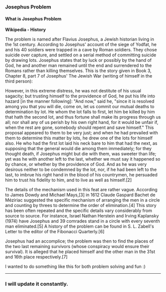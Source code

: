 <h3>Josephus Problem</h3>

<h4>What is <strong> Josephus Problem </strong></h4>

<strong>Wikipedia - History</strong>
<p>
The problem is named after Flavius Josephus, a Jewish historian living in the 1st century. According to Josephus' account of the siege of Yodfat, he and his 40 soldiers were trapped in a cave by Roman soldiers. They chose suicide over capture, and settled on a serial method of committing suicide by drawing lots. Josephus states that by luck or possibly by the hand of God, he and another man remained until the end and surrendered to the Romans rather than killing themselves. This is the story given in Book 3, Chapter 8, part 7 of Josephus' The Jewish War (writing of himself in the third person):
</p>
<p>
However, in this extreme distress, he was not destitute of his usual sagacity; but trusting himself to the providence of God, he put his life into hazard [in the manner following]: "And now," said he, "since it is resolved among you that you will die, come on, let us commit our mutual deaths to determination by lot. He whom the lot falls to first, let him be killed by him that hath the second lot, and thus fortune shall make its progress through us all; nor shall any of us perish by his own right hand, for it would be unfair if, when the rest are gone, somebody should repent and save himself." This proposal appeared to them to be very just; and when he had prevailed with them to determine this matter by lots, he drew one of the lots for himself also. He who had the first lot laid his neck bare to him that had the next, as supposing that the general would die among them immediately; for they thought death, if Josephus might but die with them, was sweeter than life; yet was he with another left to the last, whether we must say it happened so by chance, or whether by the providence of God. And as he was very desirous neither to be condemned by the lot, nor, if he had been left to the last, to imbrue his right hand in the blood of his countrymen, he persuaded him to trust his fidelity to him, and to live as well as himself.[2]
</p>
<p>
The details of the mechanism used in this feat are rather vague. According to James Dowdy and Michael Mays,[3] in 1612 Claude Gaspard Bachet de Méziriac suggested the specific mechanism of arranging the men in a circle and counting by threes to determine the order of elimination.[4] This story has been often repeated and the specific details vary considerably from source to source. For instance, Israel Nathan Herstein and Irving Kaplansky (1974) have Josephus and 39 comrades stand in a circle with every seventh man eliminated.[5] A history of the problem can be found in S. L. Zabell's Letter to the editor of the Fibonacci Quarterly.[6]
</p>
<p>
Josephus had an accomplice; the problem was then to find the places of the two last remaining survivors (whose conspiracy would ensure their survival). It is alleged that he placed himself and the other man in the 31st and 16th place respectively.[7]
</p>

<p>
  I wanted to do something like this for both problem solving and fun :)
</p>
<hr>

<h3>
  I will update it constantly.
</h3>
